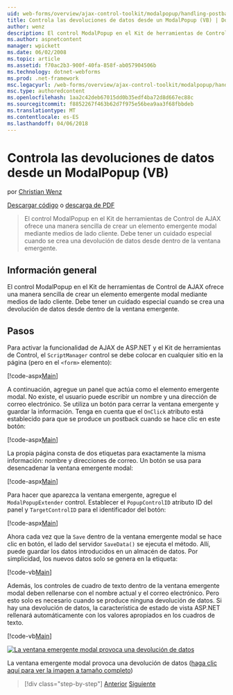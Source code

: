 ```yaml
---
uid: web-forms/overview/ajax-control-toolkit/modalpopup/handling-postbacks-from-a-modalpopup-vb
title: Controla las devoluciones de datos desde un ModalPopup (VB) | Documentos de Microsoft
author: wenz
description: El control ModalPopup en el Kit de herramientas de Control de AJAX ofrece una manera sencilla de crear un elemento emergente modal mediante medios de lado cliente. Debe tener especial cuidado cuando un punto de venta...
ms.author: aspnetcontent
manager: wpickett
ms.date: 06/02/2008
ms.topic: article
ms.assetid: f70ac2b3-900f-40fa-858f-ab057904506b
ms.technology: dotnet-webforms
ms.prod: .net-framework
msc.legacyurl: /web-forms/overview/ajax-control-toolkit/modalpopup/handling-postbacks-from-a-modalpopup-vb
msc.type: authoredcontent
ms.openlocfilehash: 1aa2c42deb67015dd0b35edf4ba72d8d667ec88c
ms.sourcegitcommit: f8852267f463b62d7f975e56bea9aa3f68fbbdeb
ms.translationtype: MT
ms.contentlocale: es-ES
ms.lasthandoff: 04/06/2018
---
```

<a name="handling-postbacks-from-a-modalpopup-vb"></a>Controla las devoluciones de datos desde un ModalPopup (VB)
====================
por [Christian Wenz](https://github.com/wenz)

[Descargar código](http://download.microsoft.com/download/2/4/0/24052038-f942-4336-905b-b60ae56f0dd5/ModalPopup3.vb.zip) o [descarga de PDF](http://download.microsoft.com/download/b/6/a/b6ae89ee-df69-4c87-9bfb-ad1eb2b23373/modalpopup3VB.pdf)

> El control ModalPopup en el Kit de herramientas de Control de AJAX ofrece una manera sencilla de crear un elemento emergente modal mediante medios de lado cliente. Debe tener un cuidado especial cuando se crea una devolución de datos desde dentro de la ventana emergente.


## <a name="overview"></a>Información general

El control ModalPopup en el Kit de herramientas de Control de AJAX ofrece una manera sencilla de crear un elemento emergente modal mediante medios de lado cliente. Debe tener un cuidado especial cuando se crea una devolución de datos desde dentro de la ventana emergente.

## <a name="steps"></a>Pasos

Para activar la funcionalidad de AJAX de ASP.NET y el Kit de herramientas de Control, el `ScriptManager` control se debe colocar en cualquier sitio en la página (pero en el `<form>` elemento):

[!code-aspx[Main](handling-postbacks-from-a-modalpopup-vb/samples/sample1.aspx)]

A continuación, agregue un panel que actúa como el elemento emergente modal. No existe, el usuario puede escribir un nombre y una dirección de correo electrónico. Se utiliza un botón para cerrar la ventana emergente y guardar la información. Tenga en cuenta que el `OnClick` atributo está establecido para que se produce un postback cuando se hace clic en este botón:

[!code-aspx[Main](handling-postbacks-from-a-modalpopup-vb/samples/sample2.aspx)]

La propia página consta de dos etiquetas para exactamente la misma información: nombre y direcciones de correo. Un botón se usa para desencadenar la ventana emergente modal:

[!code-aspx[Main](handling-postbacks-from-a-modalpopup-vb/samples/sample3.aspx)]

Para hacer que aparezca la ventana emergente, agregue el `ModalPopupExtender` control. Establecer el `PopupControlID` atributo ID del panel y `TargetControlID` para el identificador del botón:

[!code-aspx[Main](handling-postbacks-from-a-modalpopup-vb/samples/sample4.aspx)]

Ahora cada vez que la `Save` dentro de la ventana emergente modal se hace clic en botón, el lado del servidor `SaveData()` se ejecuta el método. Allí, puede guardar los datos introducidos en un almacén de datos. Por simplicidad, los nuevos datos solo se genera en la etiqueta:

[!code-vb[Main](handling-postbacks-from-a-modalpopup-vb/samples/sample5.vb)]

Además, los controles de cuadro de texto dentro de la ventana emergente modal deben rellenarse con el nombre actual y el correo electrónico. Pero esto solo es necesario cuando se produce ninguna devolución de datos. Si hay una devolución de datos, la característica de estado de vista ASP.NET rellenará automáticamente con los valores apropiados en los cuadros de texto.

[!code-vb[Main](handling-postbacks-from-a-modalpopup-vb/samples/sample6.vb)]


[![La ventana emergente modal provoca una devolución de datos](handling-postbacks-from-a-modalpopup-vb/_static/image2.png)](handling-postbacks-from-a-modalpopup-vb/_static/image1.png)

La ventana emergente modal provoca una devolución de datos ([haga clic aquí para ver la imagen a tamaño completo](handling-postbacks-from-a-modalpopup-vb/_static/image3.png))

> [!div class="step-by-step"]
> [Anterior](using-modalpopup-with-a-repeater-control-vb.md)
> [Siguiente](positioning-a-modalpopup-vb.md)
